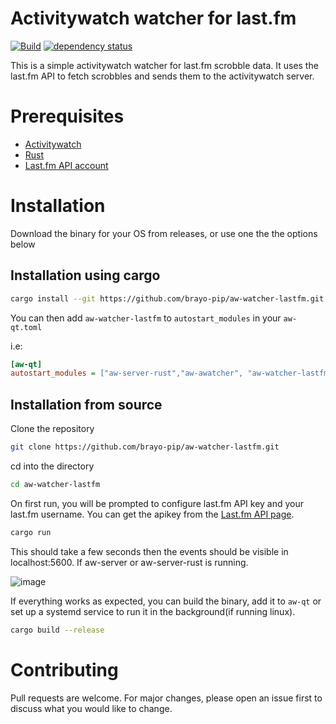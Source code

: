 # Activitywatch watcher for last.fm
[![Build](https://github.com/brayo-pip/aw-watcher-lastfm/actions/workflows/build.yml/badge.svg?branch=main)](https://github.com/brayo-pip/aw-watcher-lastfm/actions/workflows/rust.yml) [![dependency status](https://deps.rs/repo/github/0xbrayo/aw-watcher-lastfm/status.svg)](https://deps.rs/repo/github/0xbrayo/aw-watcher-lastfm)

This is a simple activitywatch watcher for last.fm scrobble data. It uses the last.fm API to fetch scrobbles and sends them to the activitywatch server.

# Prerequisites

- [Activitywatch](https://github.com/ActivityWatch/activitywatch)
- [Rust](https://www.rust-lang.org/tools/install)
- [Last.fm API account](https://www.last.fm/)

# Installation

Download the binary for your OS from releases, or use one the the options below

## Installation using cargo

```bash
cargo install --git https://github.com/brayo-pip/aw-watcher-lastfm.git
```

You can then add `aw-watcher-lastfm` to `autostart_modules` in your `aw-qt.toml`

i.e:
```ini
[aw-qt]
autostart_modules = ["aw-server-rust","aw-awatcher", "aw-watcher-lastfm"]
```

## Installation from source

Clone the repository

```bash
git clone https://github.com/brayo-pip/aw-watcher-lastfm.git
```

cd into the directory

```bash
cd aw-watcher-lastfm
```


On first run, you will be prompted to configure last.fm API key and your last.fm username. You can get the apikey from the [Last.fm API page](https://www.last.fm/api/accounts).

```bash
cargo run
```

This should take a few seconds then the events should be visible in localhost:5600. If aw-server or aw-server-rust is running.

![image](https://github.com/brayo-pip/aw-watcher-lastfm/assets/62670517/1c4cb5ff-5f2d-455b-845b-a3fcd8200f94)



If everything works as expected, you can build the binary, add it to `aw-qt` or set up a systemd service to run it in the background(if running linux).

```bash
cargo build --release
```

# Contributing

Pull requests are welcome. For major changes, please open an issue first to discuss what you would like to change.
